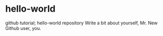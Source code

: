 # hello-world
github tutorial; hello-world repository
Write a bit about yourself, Mr. New Github user, you.
